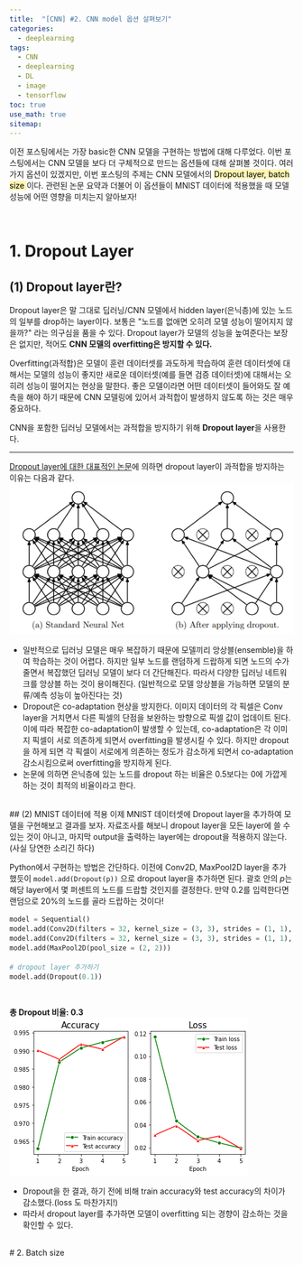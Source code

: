 ```yaml
---
title:  "[CNN] #2. CNN model 옵션 살펴보기"
categories:
  - deeplearning
tags:
  - CNN
  - deeplearning
  - DL
  - image
  - tensorflow
toc: true
use_math: true
sitemap: 
---
```


이전 포스팅에서는 가장 basic한 CNN 모델을 구현하는 방법에 대해 다루었다. 이번 포스팅에서는 CNN 모델을 보다 더 구체적으로 만드는 옵션들에 대해 살펴볼 것이다. 여러가지 옵션이 있겠지만,
이번 포스팅의 주제는 CNN 모델에서의  <mark style='background-color: #fff5b1'> Dropout layer, batch size </mark> 이다. 관련된 논문 요약과 더불어 이 옵션들이 MNIST 데이터에 적용했을 때 모델 성능에 어떤 영향을 미치는지 알아보자!

<br>

# 1. Dropout Layer
## (1) Dropout layer란?
Dropout layer은 말 그대로 딥러닝/CNN 모델에서 hidden layer(은닉층)에 있는 노드의 일부를 drop하는 layer이다. 보통은 "노드를 없애면 오히려 모델 성능이 떨어지지 않을까?" 라는 의구심을 품을 수 있다. Dropout layer가 모델의 성능을 높여준다는 보장은 없지만, 적어도 **CNN 모델의 overfitting은 방지할 수 있다.**

Overfitting(과적합)은 모델이 훈련 데이터셋를 과도하게 학습하여 훈련 데이터셋에 대해서는 모델의 성능이 좋지만 새로운 데이터셋(예를 들면 검증 데이터셋)에 대해서는 오히려 성능이 떨어지는 현상을 말한다. 좋은 모델이라면 어떤 데이터셋이 들어와도 잘 예측을 해야 하기 때문에 CNN 모델링에 있어서 과적합이 발생하지 않도록 하는 것은 매우 중요하다.

CNN을 포함한 딥러닝 모델에서는 과적합을 방지하기 위해 **Dropout layer**을 사용한다. 

---

[Dropout layer에 대한 대표적인 논문](https://jmlr.org/papers/v15/srivastava14a.html)에 의하면 dropout layer이 과적합을 방지하는 이유는 다음과 같다.
<br>
![img](/assets/dropout.PNG)
<br>
 + 일반적으로 딥러닝 모델은 매우 복잡하기 때문에 모델끼리 앙상블(ensemble)을 하여 학습하는 것이 어렵다. 하지만 일부 노드를 랜덤하게 드랍하게 되면 노드의 수가 줄면서 복잡했던 딥러닝 모델이 보다 더 간단해진다. 따라서 다양한 딥러닝 네트워크를 앙상블 하는 것이 용이해진다. (일반적으로 모델 앙상블을 가능하면 모델의 분류/예측 성능이 높아진다는 것)
 + Dropout은 co-adaptation 현상을 방지한다. 이미지 데이터의 각 픽셀은 Conv layer을 거치면서 다른 픽셀의 단점을 보완하는 방향으로 픽셀 값이 업데이트 된다. 이에 따라 복잡한 co-adaptation이 발생할 수 있는데, co-adaptation은 각 이미지 픽셀이 서로 의존하게 되면서 overfitting을 발생시킬 수 있다. 하지만 dropout을 하게 되면 각 픽셀이 서로에게 의존하는 정도가 감소하게 되면서 co-adaptation 감소시킴으로써 overfitting을 방지하게 된다.
 + 논문에 의하면 은닉층에 있는 노드를 dropout 하는 비율은 0.5보다는 0에 가깝게 하는 것이 최적의 비율이라고 한다. 

<br>
## (2) MNIST 데이터에 적용
이제 MNIST 데이터셋에 Dropout layer을 추가하여 모델을 구현해보고 결과를 보자. 자료조사를 해보니 dropout layer을 모든 layer에 쓸 수 있는 것이 아니고, 마지막 output을 출력하는 layer에는 dropout을 적용하지 않는다.(사실 당연한 소리긴 하다) 

<br>

Python에서 구현하는 방법은 간단하다. 이전에 Conv2D, MaxPool2D layer을 추가했듯이 `model.add(Dropout(p))` 으로 dropout layer을 추가하면 된다. 괄호 안의 $p$는 해당 layer에서 몇 퍼센트의 노드를 드랍할 것인지를 결정한다. 만약 0.2를 입력한다면 랜덤으로 20%의 노드를 골라 드랍하는 것이다!

```python
model = Sequential()
model.add(Conv2D(filters = 32, kernel_size = (3, 3), strides = (1, 1), padding = 'Same', activation = 'relu', input_shape = (28, 28, 1)))
model.add(Conv2D(filters = 32, kernel_size = (3, 3), strides = (1, 1), padding = 'Same', activation = 'relu'))
model.add(MaxPool2D(pool_size = (2, 2)))

# dropout layer 추가하기
model.add(Dropout(0.1))
```

<br>

**총 Dropout 비율: 0.3** <br>
![img](/assets/dropout_result.png)
<br>
 + Dropout을 한 결과, 하기 전에 비해 train accuracy와 test accuracy의 차이가 감소했다.(loss 도 마찬가지!)
 + 따라서 dropout layer를 추가하면 모델이 overfitting 되는 경향이 감소하는 것을 확인할 수 있다.





<br>
# 2. Batch size
